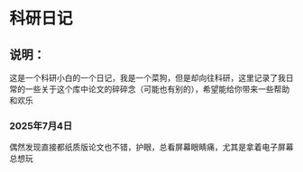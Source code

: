 # 科研日记

## 说明：
这是一个科研小白的一个日记，我是一个菜狗，但是却向往科研，这里记录了我日常的一些关于这个库中论文的碎碎念（可能也有别的），希望能给你带来一些帮助和欢乐

### 2025年7月4日
偶然发现直接都纸质版论文也不错，护眼，总看屏幕眼睛痛，尤其是拿着电子屏幕总想玩
